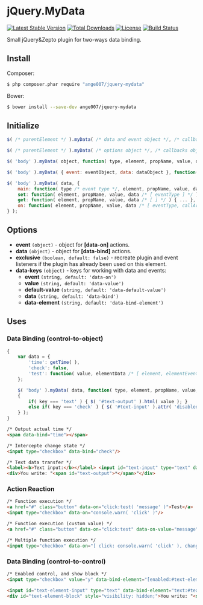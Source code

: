 # jQuery.MyData
[![Latest Stable Version](https://poser.pugx.org/ange007/jquery-mydata/v/stable)](https://packagist.org/packages/ange007/jquery-mydata)
[![Total Downloads](https://poser.pugx.org/ange007/jquery-mydata/downloads)](https://packagist.org/packages/ange007/jquery-mydata)
[![License](https://poser.pugx.org/ange007/jquery-mydata/license)](https://packagist.org/packages/ange007/jquery-mydata)
[![Build Status](https://travis-ci.org/ange007/jQuery.myData.svg?branch=master)](https://travis-ci.org/ange007/JQuery.myData)

Small jQuery&amp;Zepto plugin for two-ways data binding.

## Install
Composer:
```sh
$ php composer.phar require "ange007/jquery-mydata"
```
Bower:
```sh
$ bower install --save-dev ange007/jquery-mydata
```

## Initialize
```javascript
$( /* parentElement */ ).myData( /* data and event object */, /* callback from all actions */ );
```
```javascript
$( /* parentElement */ ).myData( /* options object */, /* callbacks object */ );
```
```javascript
$( 'body' ).myData( object, function( type, element, propName, value, data ) { ... } );
```
```javascript
$( 'body' ).myData( { event: eventObject, data: dataObject }, function( type, element, propName, value, data ) { ... } );
```
```javascript
$( 'body' ).myData( data, {
	main: function( type /* event type */, element, propName, value, data ) { ... }, // Main callback from all actions
	set: function( element, propName, value, data /* [ eventType ] */ ) { ... }, // Callback from SET action
	get: function( element, propName, value, data /* [ ] */ ) { ... }, // Callback from GET action
	on: function( element, propName, value, data /* [ eventType, callArgs ] */ ) { ... } // Callback from ON action
} );
```

## Options
- **event** ```(object)``` - object for **[data-on]** actions.
- **data** ```(object)``` - object for **[data-bind]** actions.
- **exclusive** ```(boolean, default: false)``` - recreate plugin and event listeners if the plugin has already been used on this element.
- **data-keys** ```(object)``` - keys for working with data and events:
	- **event** ```(string, default: 'data-on')```
	- **value** ```(string, default: 'data-value')```
	- **default-value** ```(string, default: 'data-default-value')```
	- **data** ```(string, default: 'data-bind')```
	- **data-element** ```(string, default: 'data-bind-element')```

## Uses
### Data Binding (control-to-object)
```javascript
{
	var data = { 
		'time': getTime( ),
		'check': false,
		'test': function( value, elementData /* [ element, elementEvent, elementValue ] */ ) { alert( 'Test alert: ' + value ); }
	};

	$( 'body' ).myData( data, function( type, element, propName, value, data )
	{
		if( key === 'text' ) { $( '#text-output' ).html( value ); }
		else if( key === 'check' ) { $( '#text-input' ).attr( 'disabled', !value ); }
	} );
}
```

```html
/* Output actual time */
<span data-bind="time"></span>

/* Intercepte change state */
<input type="checkbox" data-bind="check"/>

/* Text data transfer */
<label><b>Text input:</b></label> <input id="text-input" type="text" data-bind="text"/>
<div>You write: "<span id="text-output">*</span>"</div>
```

### Action Reaction
```html
/* Function execution */
<a href="#" class="button" data-on="click:test( 'message' )">Test</a>
<input type="checkbox" data-on="console.warn( 'click' )"/>

/* Function execution (custom value) */
<a href="#" class="button" data-on="click:test" data-on-value="message">Test</a>

/* Multiple function execution */
<input type="checkbox" data-on="[ click: console.warn( 'click' ), change: console.warn( 'change' ) ]"/>
```

### Data Binding (control-to-control)
```html
/* Enabled control, and show block */
<input type="checkbox" value="y" data-bind-element="[enabled:#text-element-input,visible:#text-element-block]"/>

<input id="text-element-input" type="text" data-bind-element="text:#text-element-output" disabled/>
<div id="text-element-block" style="visibility: hidden;">You write: "<span id="text-element-output">*</span>"</div>
```